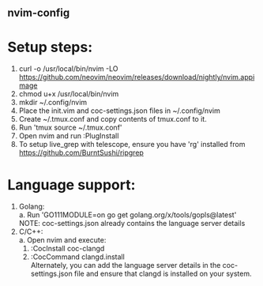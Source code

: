 ## nvim-config

# Setup steps:<br />
1. curl -o /usr/local/bin/nvim -LO https://github.com/neovim/neovim/releases/download/nightly/nvim.appimage
2. chmod u+x /usr/local/bin/nvim
4. mkdir ~/.config/nvim
5. Place the init.vim and coc-settings.json files in ~/.config/nvim
6. Create ~/.tmux.conf and copy contents of tmux.conf to it.
7. Run 'tmux source ~/.tmux.conf'
8. Open nvim and run :PlugInstall
9. To setup live_grep with telescope, ensure you have 'rg' installed from https://github.com/BurntSushi/ripgrep



# Language support:
1. Golang:<br />
  a. Run 'GO111MODULE=on go get golang.org/x/tools/gopls@latest' <br />
  NOTE: coc-settings.json already contains the language server details
2. C/C++:<br />
  a. Open nvim and execute: <br/>
    1) :CocInstall coc-clangd
    2) :CocCommand clangd.install<br /> 
  Alternately, you can add the language server details in the coc-settings.json file and ensure that clangd is installed on your system.
